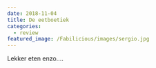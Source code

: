 ```yaml
---
date: 2018-11-04
title: De eetboetiek
categories:
  - review
featured_image: /Fabilicious/images/sergio.jpg
---
```


Lekker eten enzo....